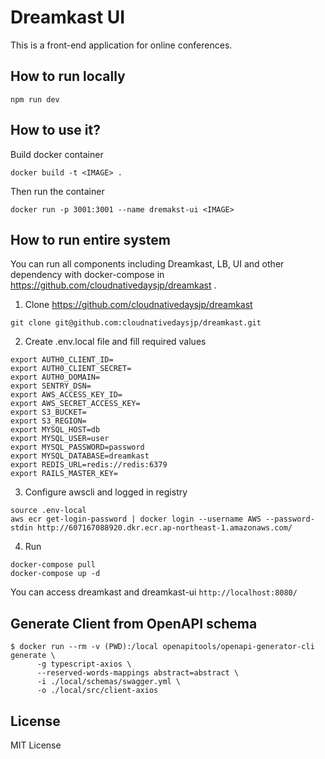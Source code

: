 # Dreamkast UI

This is a front-end application for online conferences. 

## How to run locally 

```
npm run dev
```

## How to use it?

Build docker container

```
docker build -t <IMAGE> .
```

Then run the container

```
docker run -p 3001:3001 --name dremakst-ui <IMAGE>
```

## How to run entire system

You can run all components including Dreamkast, LB, UI and other dependency with docker-compose in https://github.com/cloudnativedaysjp/dreamkast .

1. Clone https://github.com/cloudnativedaysjp/dreamkast

```
git clone git@github.com:cloudnativedaysjp/dreamkast.git
```

2. Create .env.local file and fill required values

```
export AUTH0_CLIENT_ID=
export AUTH0_CLIENT_SECRET=
export AUTH0_DOMAIN=
export SENTRY_DSN=
export AWS_ACCESS_KEY_ID=
export AWS_SECRET_ACCESS_KEY=
export S3_BUCKET=
export S3_REGION=
export MYSQL_HOST=db
export MYSQL_USER=user
export MYSQL_PASSWORD=password
export MYSQL_DATABASE=dreamkast
export REDIS_URL=redis://redis:6379
export RAILS_MASTER_KEY=
```

3. Configure awscli and logged in registry 

```
source .env-local
aws ecr get-login-password | docker login --username AWS --password-stdin http://607167088920.dkr.ecr.ap-northeast-1.amazonaws.com/
```

4. Run

```
docker-compose pull
docker-compose up -d
```

You can access dreamkast and dreamkast-ui `http://localhost:8080/`

## Generate Client from OpenAPI schema

```
$ docker run --rm -v (PWD):/local openapitools/openapi-generator-cli generate \
      -g typescript-axios \
      --reserved-words-mappings abstract=abstract \
      -i ./local/schemas/swagger.yml \
      -o ./local/src/client-axios

```

## License

MIT License 

